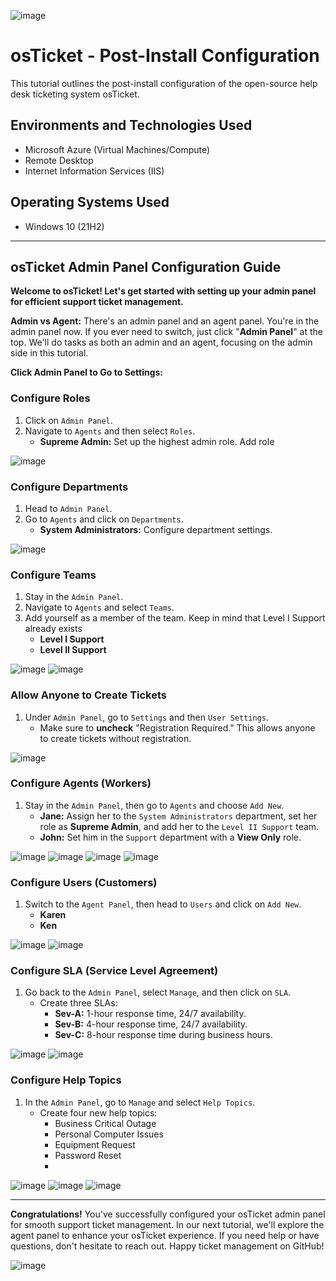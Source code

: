 <p align="center">
   
![image](https://github.com/Bybburnam/post-install-config/assets/102566114/574331ab-66e7-4582-97f8-7c764493b53a)

</p>

<h1>osTicket - Post-Install Configuration</h1>
This tutorial outlines the post-install configuration of the open-source help desk ticketing system osTicket.<br />

<h2>Environments and Technologies Used</h2>

- Microsoft Azure (Virtual Machines/Compute)
- Remote Desktop
- Internet Information Services (IIS)

<h2>Operating Systems Used </h2>

- Windows 10</b> (21H2)

---

## osTicket Admin Panel Configuration Guide

**Welcome to osTicket! Let's get started with setting up your admin panel for efficient support ticket management.**

**Admin vs Agent:** There's an admin panel and an agent panel. You're in the admin panel now. If you ever need to switch, just click "**Admin Panel**" at the top. We'll do tasks as both an admin and an agent, focusing on the admin side in this tutorial.

**Click Admin Panel to Go to Settings:**

### Configure Roles
1. Click on `Admin Panel`.
2. Navigate to `Agents` and then select `Roles`.
   - **Supreme Admin:** Set up the highest admin role. Add role

![image](https://github.com/Bybburnam/post-install-config/assets/102566114/d0436d9b-ec37-487c-8c16-f8511b4b218c)


### Configure Departments
1. Head to `Admin Panel`.
2. Go to `Agents` and click on `Departments`.
   - **System Administrators:** Configure department settings.

![image](https://github.com/Bybburnam/post-install-config/assets/102566114/2b18415a-d2ac-4e6b-83b6-bf414c78b9e0)


### Configure Teams
1. Stay in the `Admin Panel`.
2. Navigate to `Agents` and select `Teams`.
3. Add yourself as a member of the team. Keep in mind that Level I Support already exists
   - **Level I Support**
   - **Level II Support**

![image](https://github.com/Bybburnam/post-install-config/assets/102566114/929f19b5-934f-45d6-b726-dda6aaffce01)
![image](https://github.com/Bybburnam/post-install-config/assets/102566114/886bbf37-d2de-4232-bb9a-1b4a21f40d39)


### Allow Anyone to Create Tickets
1. Under `Admin Panel`, go to `Settings` and then `User Settings`.
   - Make sure to **uncheck** "Registration Required." This allows anyone to create tickets without registration.

![image](https://github.com/Bybburnam/post-install-config/assets/102566114/ec235379-b9b3-42a0-9dba-ad3ddd99a02e)


### Configure Agents (Workers)
1. Stay in the `Admin Panel`, then go to `Agents` and choose `Add New`.
   - **Jane:** Assign her to the `System Administrators` department, set her role as **Supreme Admin**, and add her to the `Level II Support` team.
   - **John:** Set him in the `Support` department with a **View Only** role.

![image](https://github.com/Bybburnam/post-install-config/assets/102566114/a19e8ad6-8d92-4f13-be18-1305c5071176)
![image](https://github.com/Bybburnam/post-install-config/assets/102566114/8be3dbc9-9c77-4a8d-90a6-3aa051d40400)
![image](https://github.com/Bybburnam/post-install-config/assets/102566114/86c21f2e-aaab-416c-bf32-d7e1a7c782c2)
![image](https://github.com/Bybburnam/post-install-config/assets/102566114/8299894a-f710-4900-86bd-32a2641887f8)



### Configure Users (Customers)
1. Switch to the `Agent Panel`, then head to `Users` and click on `Add New`.
   - **Karen**
   - **Ken**
     
![image](https://github.com/Bybburnam/post-install-config/assets/102566114/e8b60984-fc4f-4564-97e4-2b96d07a7a79)
![image](https://github.com/Bybburnam/post-install-config/assets/102566114/38280417-7787-47d5-82c9-9232aec49d76)


### Configure SLA (Service Level Agreement)
1. Go back to the `Admin Panel`, select `Manage`, and then click on `SLA`.
   - Create three SLAs: 
     - **Sev-A:** 1-hour response time, 24/7 availability.
     - **Sev-B:** 4-hour response time, 24/7 availability.
     - **Sev-C:** 8-hour response time during business hours.

![image](https://github.com/Bybburnam/post-install-config/assets/102566114/86aeae89-b577-43c1-9b15-68303dfffab5)
![image](https://github.com/Bybburnam/post-install-config/assets/102566114/96bf6b68-7b98-4bc2-bcaf-7c7808fe3bcb)


### Configure Help Topics
1. In the `Admin Panel`, go to `Manage` and select `Help Topics`.
   - Create four new help topics:
     - Business Critical Outage
     - Personal Computer Issues
     - Equipment Request
     - Password Reset
     - 
![image](https://github.com/Bybburnam/post-install-config/assets/102566114/a6608363-28f1-4492-8ae7-9c9795218310)
![image](https://github.com/Bybburnam/post-install-config/assets/102566114/642358c0-4878-4eb2-9291-f30fa4ed5351)
![image](https://github.com/Bybburnam/post-install-config/assets/102566114/ddce6382-92ab-4119-8a10-5455e3a70169)

---

**Congratulations!** You've successfully configured your osTicket admin panel for smooth support ticket management. In our next tutorial, we'll explore the agent panel to enhance your osTicket experience. If you need help or have questions, don't hesitate to reach out. Happy ticket management on GitHub!

![image](https://github.com/Bybburnam/post-install-config/assets/102566114/0eeb2063-391b-4cd9-8115-11309ad214ee)


